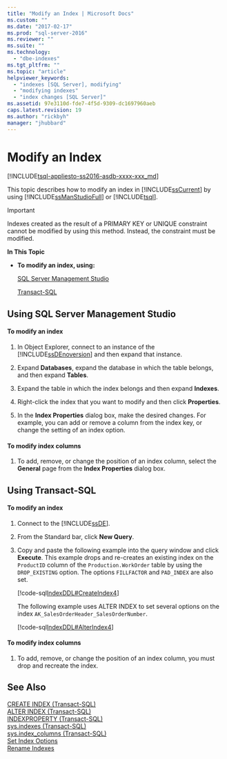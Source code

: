 ```yaml
---
title: "Modify an Index | Microsoft Docs"
ms.custom: ""
ms.date: "2017-02-17"
ms.prod: "sql-server-2016"
ms.reviewer: ""
ms.suite: ""
ms.technology: 
  - "dbe-indexes"
ms.tgt_pltfrm: ""
ms.topic: "article"
helpviewer_keywords: 
  - "indexes [SQL Server], modifying"
  - "modifying indexes"
  - "index changes [SQL Server]"
ms.assetid: 97e3110d-fde7-4f5d-9309-dc1697960aeb
caps.latest.revision: 19
ms.author: "rickbyh"
manager: "jhubbard"
---
```

# Modify an Index
[!INCLUDE[tsql-appliesto-ss2016-asdb-xxxx-xxx_md](../../relational-databases/data-compression/includes/tsql-appliesto-ss2016-asdb-xxxx-xxx-md.md)]

  This topic describes how to modify an index in [!INCLUDE[ssCurrent](../../advanced-analytics/r-services/includes/sscurrent-md.md)] by using [!INCLUDE[ssManStudioFull](../../advanced-analytics/r-services/includes/ssmanstudiofull-md.md)] or [!INCLUDE[tsql](../../advanced-analytics/r-services/includes/tsql-md.md)].  
  
> [!IMPORTANT]  
>  Indexes created as the result of a PRIMARY KEY or UNIQUE constraint cannot be modified by using this method. Instead, the constraint must be modified.  
  
 **In This Topic**  
  
-   **To modify an index, using:**  
  
     [SQL Server Management Studio](#SSMSProcedure)  
  
     [Transact-SQL](#TsqlProcedure)  
  
##  <a name="SSMSProcedure"></a> Using SQL Server Management Studio  
  
#### To modify an index  
  
1.  In Object Explorer, connect to an instance of the [!INCLUDE[ssDEnoversion](../../analysis-services/instances/install/windows/includes/ssdenoversion-md.md)] and then expand that instance.  
  
2.  Expand **Databases**, expand the database in which the table belongs, and then expand **Tables**.  
  
3.  Expand the table in which the index belongs and then expand **Indexes**.  
  
4.  Right-click the index that you want to modify and then click **Properties**.  
  
5.  In the **Index Properties** dialog box, make the desired changes. For example, you can add or remove a column from the index key, or change the setting of an index option.  
  
#### To modify index columns  
  
1.  To add, remove, or change the position of an index column, select the **General** page from the **Index Properties** dialog box.  
  
##  <a name="TsqlProcedure"></a> Using Transact-SQL  
  
#### To modify an index  
  
1.  Connect to the [!INCLUDE[ssDE](../../analysis-services/instances/install/windows/includes/ssde-md.md)].  
  
2.  From the Standard bar, click **New Query**.  
  
3.  Copy and paste the following example into the query window and click **Execute**. This example drops and re-creates an existing index on the `ProductID` column of the `Production.WorkOrder` table by using the `DROP_EXISTING` option. The options `FILLFACTOR` and `PAD_INDEX` are also set.  
  
     [!code-sql[IndexDDL#CreateIndex4](../../relational-databases/indexes/codesnippet/tsql/modify-an-index_1.sql)]  
  
     The following example uses ALTER INDEX to set several options on the index `AK_SalesOrderHeader_SalesOrderNumber`.  
  
     [!code-sql[IndexDDL#AlterIndex4](../../relational-databases/indexes/codesnippet/tsql/modify-an-index_2.sql)]  
  
#### To modify index columns  
  
1.  To add, remove, or change the position of an index column, you must drop and recreate the index.  
  
## See Also  
 [CREATE INDEX &#40;Transact-SQL&#41;](../../t-sql/statements/create-index-transact-sql.md)   
 [ALTER INDEX &#40;Transact-SQL&#41;](../../t-sql/statements/alter-index-transact-sql.md)   
 [INDEXPROPERTY &#40;Transact-SQL&#41;](../../t-sql/functions/indexproperty-transact-sql.md)   
 [sys.indexes &#40;Transact-SQL&#41;](../../relational-databases/system-catalog-views/sys.indexes-transact-sql.md)   
 [sys.index_columns &#40;Transact-SQL&#41;](../../relational-databases/system-catalog-views/sys.index-columns-transact-sql.md)   
 [Set Index Options](../../relational-databases/indexes/set-index-options.md)   
 [Rename Indexes](../../relational-databases/indexes/rename-indexes.md)  
  
  